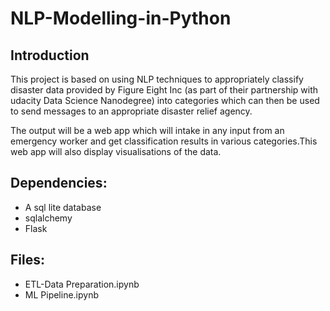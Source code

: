 # NLP-Modelling-in-Python

## Introduction
This project is based on using NLP techniques to appropriately classify disaster data provided by Figure Eight Inc (as part of their partnership with udacity Data Science Nanodegree) into categories which can then be used to send messages to an appropriate disaster relief agency.

The output will be a web app which will intake in any input from an emergency worker and get classification results in various categories.This web app will also display visualisations of the data.

## Dependencies:
- A sql lite database
- sqlalchemy
- Flask 

## Files:
- ETL-Data Preparation.ipynb
- ML Pipeline.ipynb

